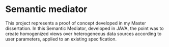 # Semantic mediator

This project represents a proof of concept developed in my Master dissertation. In this Semantic Mediator, developed in JAVA, the point was to create homogenized views over heterogeneous data sources according to user parameters, applied to an existing specification. 

